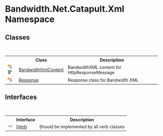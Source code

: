 ﻿# Bandwidth.Net.Catapult.Xml Namespace

## Classes
&nbsp;<table><tr><th></th><th>Class</th><th>Description</th></tr><tr><td>![Public class](media/pubclass.gif "Public class")![Code example](media/CodeExample.png "Code example")</td><td><a href ="T_Bandwidth_Net_Catapult_Xml_BandwidthXmlContent.md">BandwidthXmlContent</a></td><td>
BandwidthXML content for HttpResponseMessage</td></tr><tr><td>![Public class](media/pubclass.gif "Public class")</td><td><a href ="T_Bandwidth_Net_Catapult_Xml_Response.md">Response</a></td><td>
Response class for Bandwidth XML</td></tr></table>

## Interfaces
&nbsp;<table><tr><th></th><th>Interface</th><th>Description</th></tr><tr><td>![Public interface](media/pubinterface.gif "Public interface")</td><td><a href ="T_Bandwidth_Net_Catapult_Xml_IVerb.md">IVerb</a></td><td>
Should be implemented by all verb classes</td></tr></table>&nbsp;

